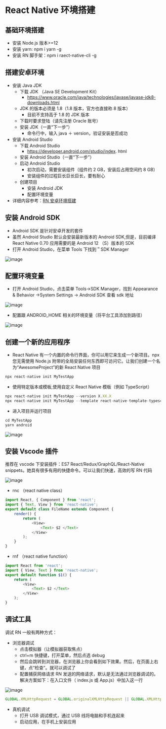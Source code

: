 # React Native 环境搭建

## 基础环境搭建

-   安装 Node.js 版本>=12
-   安装 yarn: npm i yarn -g
-   安装 RN 脚手架：npm i raect-native-cli -g

## 搭建安卓环境

-   安装 Java JDK
    -   下载 JDK （Java SE Development Kit）
        -   https://www.oracle.com/java/technologies/javase/javase-jdk8-downloads.html
    -   JDK 的版本必须是 1.8（1.8 版本，官方也直接称 8 版本）
        -   目前不支持高于 1.8 的 JDK 版本
    -   下载时要求登陆（请先注册 Oracle 账号）
    -   安装 JDK（一直“下一步”）
        -   命令行中，输入 java ＋ version，验证安装是否成功
-   安装 Android Studio
    -   下载 Android Studio
        -   https://developer.android.com/studio/index. html
    -   安装 Android Studio（一直“下一步”）
    -   启动 Android Studio
        -   初次启动，需要安装组件（组件约 2 GB，安装后占用空间约 8 GB）
        -   安装组件的过程巨长巨长巨长，要有耐心
    -   创建项目
        -   安装 Android JDK
        -   配置环境变量
-   详细内容参考：[RN 安卓环境搭建](./files/RN%20%E5%AE%89%E5%8D%93%E7%8E%AF%E5%A2%83%E6%90%AD%E5%BB%BA.pdf)

## 安装 Android SDK

-   Android SDK 是针对安卓开发的套件
-   虽然 Android Studio 默认会安装最新版本的 Android SDK,但是，目前编译 React Native 0.70 应用需要的是 Android 12 （S）版本的 SDK
-   打开 Android Studio，在菜单 Tools 下找到＂SDK Manager

![image](./images/image5.png)

## 配置环境变量

-   打开 Android Studio，点击菜单 Tools→SDK Manager，找到 Appearance & Behavior →System Settings → Android SDK 查看 sdk 地址

![image](./images/image6.png)

-   配置跟 ANDROID_HOME 相关的环境变量（将平台工具添加到路径）

![image](./images/image7.png)

## 创建一个新的应用程序

-   React Native 有一个内置的命令行界面，你可以用它来生成一个新项目。npx 您无需使用 Node.js 附带的全局安装任何东西即可访问它。让我们创建一个名为“AwesomeProject”的新 React Native 项目

```js
npx react-native init MyTestApp
```

-   使用特定版本或模板,使用自定义 React Native 模板（例如 TypeScript）

```js
npx react-native init MyTestApp --version X.XX.X
npx react-native init MyTestApp --template react-native-template-typescript
```

-   进入项目并运行项目

```js
cd MyTestApp
yarn android
```

![image](./images/image8.png)

## 安装 Vscode 插件

推荐在 vscode 下安装插件：ES7 React/Redux/GraphQL/React-Native snippets。她具有很多有用的快捷命令。可以让我们快速，高效的写 RN 代码

![image](./images/image9.png)

-   rnc （react native class）

```js
import React, { Component } from 'react';
import { Text, View } from 'react-native';
export default class FileName extends Component {
    render() {
        return (
            <View>
                <Text> $2 </Text>
            </View>
        );
    }
}
```

-   rnf （react native function）

```js
import React from 'react';
import { View, Text } from 'react-native';
export default function $1() {
    return (
        <View>
            <Text> $2 </Text>
        </View>
    );
}
```

## 调试工具

调试 RN 一般有两种方式：

-   浏览器调试
    -   点击模拟器（让模拟器获取焦点）
    -   ctrl+m 快捷键，打开菜单，然后点选 debug
    -   然后会跳转到浏览器，在浏览器上你会看到如下效果。然后，在页面上右键，点“检查”。就可以调试了
    -   配置捕获网络请求 RN 发送的网络请求，默认是无法通过浏览器调试的。解决方案如下：在入口文件（ index.js 或 App.js）中加入这一行

![image](./images/image10.png)

```js
GLOBAL.XMLHttpRequest = GLOBAL.originalXMLHttpRequest || GLOBAL.XMLHttpRequest;
```

-   真机调试
    -   打开 USB 调试模式，通过 USB 线将电脑和手机连起来
    -   启动应用，在手机上安装应用

